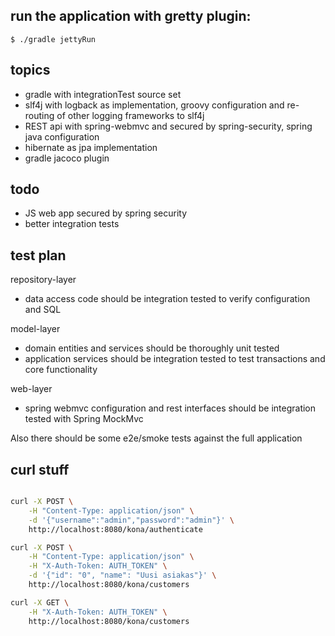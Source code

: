 ## run the application with gretty plugin:
```$ ./gradle jettyRun```

## topics 
- gradle with integrationTest source set
- slf4j with logback as implementation, groovy configuration and re-routing of other logging frameworks to slf4j 
- REST api with spring-webmvc and secured by spring-security, spring java configuration
- hibernate as jpa implementation
- gradle jacoco plugin

## todo
- JS web app secured by spring security
- better integration tests

## test plan
repository-layer
- data access code should be integration tested to verify configuration and SQL

model-layer
- domain entities and services should be thoroughly unit tested
- application services should be integration tested to test transactions and core functionality

web-layer
- spring webmvc configuration and rest interfaces should be integration tested with Spring MockMvc

Also there should be some e2e/smoke tests against the full application

## curl stuff
```bash

curl -X POST \
    -H "Content-Type: application/json" \
    -d '{"username":"admin","password":"admin"}' \
    http://localhost:8080/kona/authenticate

curl -X POST \
    -H "Content-Type: application/json" \
    -H "X-Auth-Token: AUTH_TOKEN" \
    -d '{"id": "0", "name": "Uusi asiakas"}' \
    http://localhost:8080/kona/customers

curl -X GET \
    -H "X-Auth-Token: AUTH_TOKEN" \
    http://localhost:8080/kona/customers
     
```